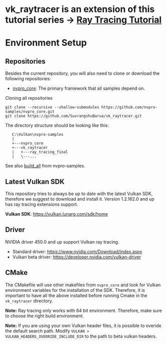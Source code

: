 
# vk_raytracer is an extension of this tutorial series -> [Ray Tracing Tutorial](https://nvpro-samples.github.io/vk_raytracing_tutorial_KHR/vkrt_tutorial.md.html)


# Environment Setup


## Repositories

Besides the current repository, you will also need to clone or download the following repositories:

* [nvpro_core](https://github.com/nvpro-samples/nvpro_core): The primary framework that all samples depend on.

Cloning all repositories 

~~~~~
git clone --recursive --shallow-submodules https://github.com/nvpro-samples/nvpro_core.git
git clone https://github.com/SuvrangshuBarua/vk_raytracer.git
~~~~~

The directory structure should be looking like this:

~~~~
   C:\Vulkan\nvpro-samples
   | 
   +---nvpro_core
   +---vk_raytracer
   |   +---ray_tracing_final
   |   \---...   
~~~~

See also [build_all](https://github.com/nvpro-samples/build_all) from nvpro-samples.

## Latest Vulkan SDK

This repository tries to always be up to date with the latest Vulkan SDK, therefore we suggest to download and install it.
Version 1.2.162.0 and up has ray tracing extensions support.

**Vulkan SDK**: https://vulkan.lunarg.com/sdk/home


## Driver

NVIDIA driver 450.0 and up support Vulkan ray tracing. 

* Standard driver: https://www.nvidia.com/Download/index.aspx
* Vulkan beta driver: https://developer.nvidia.com/vulkan-driver


## CMake

The CMakefile will use other makefiles from `nvpro_core` and look for Vulkan environment variables for the installation of the SDK. Therefore, it is important to have all the above installed before running Cmake in the 
`vk_raytracer` directory.

**Note:** Ray tracing only works with 64 bit environment. Therefore, make sure to choose the right build environment.

**Note:** If you are using your own Vulkan header files, it is possible to overide the default search path.
  Modify `VULKAN > VULKAN_HEADERS_OVERRIDE_INCLUDE_DIR` to the path to beta vulkan headers.